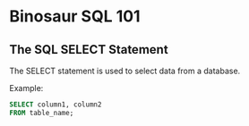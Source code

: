 # Binosaur SQL 101

## The SQL SELECT Statement

The SELECT statement is used to select data from a database.

Example:

```sql
SELECT column1, column2
FROM table_name;
```
